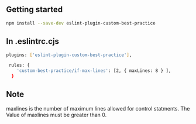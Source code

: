 ## Getting started

```bash
npm install --save-dev eslint-plugin-custom-best-practice
```
## In .eslintrc.cjs
```bash 
plugins: ['eslint-plugin-custom-best-practice'],

 rules: {
    'custom-best-practice/if-max-lines': [2, { maxLines: 8 } ],
  }
```
## Note
 maxlines is the number of maximum lines allowed for control statments. The Value of maxlines must be greater than 0.

 



